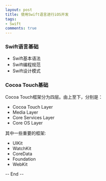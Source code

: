 ```yaml
---
layout: post
title: 使用Swift语言进行iOS开发
tags: 
- Swift
comments: true
---
```



### Swift语言基础

* Swift基本语法
* Swift编程规范
* Swift设计模式


### Cocoa Touch基础
Cocoa Touch框架分为四层。由上至下，分别是：

* Cocoa Touch Layer
* Media Layer
* Core Services Layer
* Core OS Layer

其中一些重要的框架:

* UIKit
* WatchKit
* CoreData
* Foundation
* WebKit

-- End --
